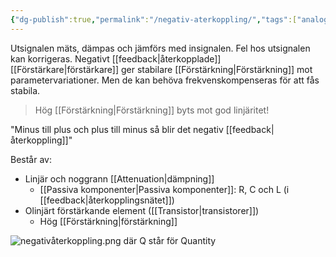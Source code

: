 ```yaml
---
{"dg-publish":true,"permalink":"/negativ-aterkoppling/","tags":["analogelektronik"]}
---
```


Utsignalen mäts, dämpas och jämförs med insignalen. Fel hos utsignalen kan korrigeras. Negativt [[feedback\|återkopplade]] [[Förstärkare\|förstärkare]] ger stabilare [[Förstärkning\|Förstärkning]] mot parametervariationer. Men de kan behöva frekvenskompenseras för att fås stabila.	

> Hög [[Förstärkning\|Förstärkning]] byts mot god linjäritet!


"Minus till plus och plus till minus så blir det negativ [[feedback\|återkoppling]]"

Består av:
- Linjär och noggrann [[Attenuation\|dämpning]]
	- [[Passiva komponenter\|Passiva komponenter]]: R, C och L (i [[feedback\|återkopplingsnätet]])
- Olinjärt förstärkande element ([[Transistor\|transistorer]])
	- Hög [[Förstärkning\|förstärkning]]

![negativåterkoppling.png](/img/user/images/negativ%C3%A5terkoppling.png)
där Q står för Quantity